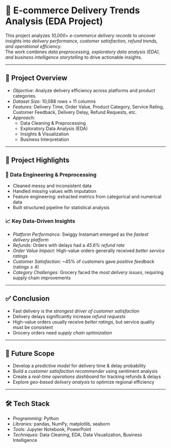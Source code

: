 # 🚀 E-commerce Delivery Trends Analysis (EDA Project)

This project analyzes *10,000+ e-commerce delivery records* to uncover insights into *delivery performance, customer satisfaction, refund trends, and operational efficiency*.  
The work combines *data preprocessing, exploratory data analysis (EDA), and business intelligence storytelling* to drive actionable insights.

---

## 📌 Project Overview
- *Objective:* Analyze delivery efficiency across platforms and product categories.  
- *Dataset Size:* 10,088 rows × 11 columns  
- *Features:* Delivery Time, Order Value, Product Category, Service Rating, Customer Feedback, Delivery Delay, Refund Requests, etc.  
- *Approach:*  
  - Data Cleaning & Preprocessing  
  - Exploratory Data Analysis (EDA)  
  - Insights & Visualization  
  - Business Interpretation  

---

## 🎯 Project Highlights

### 🔧 Data Engineering & Preprocessing
- Cleaned messy and inconsistent data  
- Handled missing values with imputation  
- Feature engineering: extracted metrics from categorical and numerical data  
- Built structured pipeline for statistical analysis  

### 📈 Key Data-Driven Insights
- *Platform Performance:* Swiggy Instamart emerged as the *fastest delivery platform*  
- *Refunds:* Orders with delays had a *45.6% refund rate*  
- *Order Value Impact:* High-value orders generally received *better service ratings*  
- *Customer Satisfaction:* ~45% of customers gave *positive feedback* (ratings ≥ 4)  
- *Category Challenges:* Grocery faced the *most delivery issues*, requiring supply chain improvements  

---

## ✅ Conclusion
- Fast delivery is the *strongest driver of customer satisfaction*  
- Delivery delays significantly increase *refund requests*  
- High-value orders usually receive *better ratings*, but service quality must be consistent  
- Grocery orders need *supply chain optimization*  

---

## 🚀 Future Scope
- Develop a *predictive model* for delivery time & delay probability  
- Build a *customer satisfaction recommender* using sentiment analysis  
- Create a *real-time operations dashboard* for tracking refunds & delays  
- Explore *geo-based delivery analysis* to optimize regional efficiency  

---

## 🛠 Tech Stack
- *Programming:* Python  
- *Libraries:* pandas, NumPy, matplotlib, seaborn  
- *Tools:* Jupyter Notebook, PowerPoint  
- *Techniques:* Data Cleaning, EDA, Data Visualization, Business Intelligence
